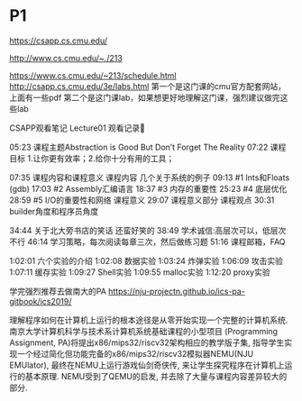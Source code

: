 # P1

https://csapp.cs.cmu.edu/

http://www.cs.cmu.edu/~./213

https://www.cs.cmu.edu/~213/schedule.html
http://csapp.cs.cmu.edu/3e/labs.html
第一个是这门课的cmu官方配套网站，上面有一些pdf
第二个是这门课lab，如果想更好地理解这门课，强烈建议做完这些lab

CSAPP观看笔记
Lecture01
观看记录📝

05:23 课程主题Abstraction is Good But Don’t Forget The Reality
07:22 课程目标 1.让你更有效率；2.给你十分有用的工具；

07:35 课程内容和课程意义
课程内容
几个关于系统的例子
09:13 #1 Ints和Floats (gdb)
17:03 #2 Assembly汇编语言
18:37 #3 内存的重要性
25:23 #4 底层优化
28:59 #5 I/O的重要性和网络
课程意义
29:07 课程意义部分
课程观点
30:31 builder角度和程序员角度

34:44 关于北大旁书店的笑话 还蛮好笑的
38:49 学术诚信:高层次可以，低层次不行
46:14 学习策略，每次阅读每章三次，然后做练习题
51:16 课程邮箱，FAQ

1:02:01 六个实验的介绍
1:02:08 数据实验
1:03:24 炸弹实验
1:06:09 攻击实验
1:07:11 缓存实验
1:09:27 Shell实验
1:09:55 malloc实验
1:12:20 proxy实验

学完强烈推荐去做南大的PA https://nju-projectn.github.io/ics-pa-gitbook/ics2019/  

理解程序如何在计算机上运行的根本途径是从零开始实现一个完整的计算机系统. 南京大学计算机科学与技术系计算机系统基础课程的小型项目 (Programming Assignment, PA)将提出x86/mips32/riscv32架构相应的教学版子集, 指导学生实现一个经过简化但功能完备的x86/mips32/riscv32模拟器NEMU(NJU EMUlator), 最终在NEMU上运行游戏仙剑奇侠传, 来让学生探究程序在计算机上运行的基本原理. NEMU受到了QEMU的启发, 并去除了大量与课程内容差异较大的部分.

